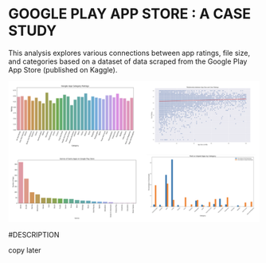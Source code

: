 # GOOGLE PLAY APP STORE : A CASE STUDY

This analysis explores various connections between app ratings, file size, and categories based on a dataset of data scraped from the Google Play App Store (published on Kaggle). 

<img src="images/analysis-summary.png"/>

#DESCRIPTION 

copy later


